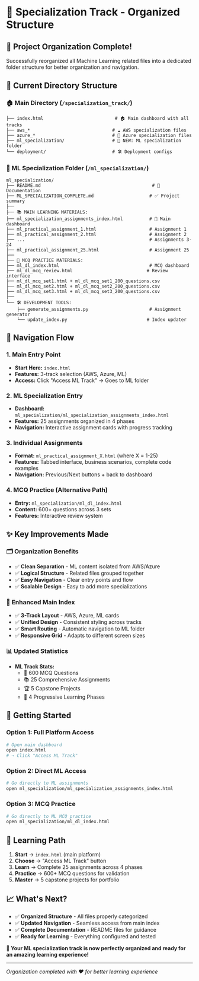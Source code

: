# 📁 Specialization Track - Organized Structure

## 🎯 Project Organization Complete!

Successfully reorganized all Machine Learning related files into a dedicated folder structure for better organization and navigation.

## 📂 Current Directory Structure

### **🏠 Main Directory (`/specialization_track/`)**
```
├── index.html                           # 🏠 Main dashboard with all tracks
├── aws_*                               # ☁️ AWS specialization files  
├── azure_*                             # 🚀 Azure specialization files
├── ml_specialization/                  # 🤖 NEW: ML specialization folder
└── deployment/                         # 🛠️ Deployment configs
```

### **🤖 ML Specialization Folder (`/ml_specialization/`)**
```
ml_specialization/
├── README.md                                          # 📖 Documentation
├── ML_SPECIALIZATION_COMPLETE.md                     # ✅ Project summary
├── 
├── 📚 MAIN LEARNING MATERIALS:
├── ml_specialization_assignments_index.html          # 🎯 Main dashboard
├── ml_practical_assignment_1.html                    # Assignment 1
├── ml_practical_assignment_2.html                    # Assignment 2
├── ...                                               # Assignments 3-24
├── ml_practical_assignment_25.html                   # Assignment 25
├── 
├── 🧠 MCQ PRACTICE MATERIALS:
├── ml_dl_index.html                                  # MCQ dashboard
├── ml_dl_mcq_review.html                            # Review interface
├── ml_dl_mcq_set1.html + ml_dl_mcq_set1_200_questions.csv
├── ml_dl_mcq_set2.html + ml_dl_mcq_set2_200_questions.csv
├── ml_dl_mcq_set3.html + ml_dl_mcq_set3_200_questions.csv
├── 
└── 🛠️ DEVELOPMENT TOOLS:
    ├── generate_assignments.py                       # Assignment generator
    └── update_index.py                              # Index updater
```

## 🔗 Navigation Flow

### **1. Main Entry Point**
- **Start Here:** `index.html` 
- **Features:** 3-track selection (AWS, Azure, ML)
- **Access:** Click "Access ML Track" → Goes to ML folder

### **2. ML Specialization Entry**
- **Dashboard:** `ml_specialization/ml_specialization_assignments_index.html`
- **Features:** 25 assignments organized in 4 phases
- **Navigation:** Interactive assignment cards with progress tracking

### **3. Individual Assignments**
- **Format:** `ml_practical_assignment_X.html` (where X = 1-25)
- **Features:** Tabbed interface, business scenarios, complete code examples
- **Navigation:** Previous/Next buttons + back to dashboard

### **4. MCQ Practice** (Alternative Path)
- **Entry:** `ml_specialization/ml_dl_index.html`
- **Content:** 600+ questions across 3 sets
- **Features:** Interactive review system

## ✨ Key Improvements Made

### 🗂️ **Organization Benefits**
- ✅ **Clean Separation** - ML content isolated from AWS/Azure
- ✅ **Logical Structure** - Related files grouped together
- ✅ **Easy Navigation** - Clear entry points and flow
- ✅ **Scalable Design** - Easy to add more specializations

### 🎨 **Enhanced Main Index**
- ✅ **3-Track Layout** - AWS, Azure, ML cards
- ✅ **Unified Design** - Consistent styling across tracks
- ✅ **Smart Routing** - Automatic navigation to ML folder
- ✅ **Responsive Grid** - Adapts to different screen sizes

### 📊 **Updated Statistics**
- **ML Track Stats:**
  - 📝 600 MCQ Questions
  - 📚 25 Comprehensive Assignments  
  - 🏆 5 Capstone Projects
  - 🎯 4 Progressive Learning Phases

## 🚀 Getting Started

### **Option 1: Full Platform Access**
```bash
# Open main dashboard
open index.html
# → Click "Access ML Track"
```

### **Option 2: Direct ML Access**
```bash
# Go directly to ML assignments
open ml_specialization/ml_specialization_assignments_index.html
```

### **Option 3: MCQ Practice**
```bash
# Go directly to ML MCQ practice
open ml_specialization/ml_dl_index.html
```

## 🎯 Learning Path

1. **Start** → `index.html` (main platform)
2. **Choose** → "Access ML Track" button
3. **Learn** → Complete 25 assignments across 4 phases
4. **Practice** → 600+ MCQ questions for validation
5. **Master** → 5 capstone projects for portfolio

## 📈 What's Next?

- ✅ **Organized Structure** - All files properly categorized
- ✅ **Updated Navigation** - Seamless access from main index
- ✅ **Complete Documentation** - README files for guidance
- ✅ **Ready for Learning** - Everything configured and tested

**🎉 Your ML specialization track is now perfectly organized and ready for an amazing learning experience!**

---

*Organization completed with ❤️ for better learning experience*